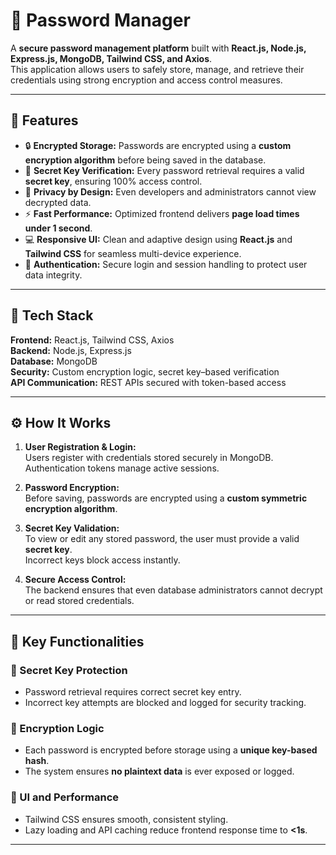 # 🔐 Password Manager

A **secure password management platform** built with **React.js, Node.js, Express.js, MongoDB, Tailwind CSS, and Axios**.  
This application allows users to safely store, manage, and retrieve their credentials using strong encryption and access control measures.

---

## 🚀 Features
- 🔒 **Encrypted Storage:** Passwords are encrypted using a **custom encryption algorithm** before being saved in the database.  
- 🧩 **Secret Key Verification:** Every password retrieval requires a valid **secret key**, ensuring 100% access control.  
- 🚫 **Privacy by Design:** Even developers and administrators cannot view decrypted data.  
- ⚡ **Fast Performance:** Optimized frontend delivers **page load times under 1 second**.  
- 💻 **Responsive UI:** Clean and adaptive design using **React.js** and **Tailwind CSS** for seamless multi-device experience.  
- 🔐 **Authentication:** Secure login and session handling to protect user data integrity.

---

## 🧠 Tech Stack
**Frontend:** React.js, Tailwind CSS, Axios  
**Backend:** Node.js, Express.js  
**Database:** MongoDB  
**Security:** Custom encryption logic, secret key–based verification  
**API Communication:** REST APIs secured with token-based access  

---

## ⚙️ How It Works
1. **User Registration & Login:**  
   Users register with credentials stored securely in MongoDB. Authentication tokens manage active sessions.

2. **Password Encryption:**  
   Before saving, passwords are encrypted using a **custom symmetric encryption algorithm**.

3. **Secret Key Validation:**  
   To view or edit any stored password, the user must provide a valid **secret key**.  
   Incorrect keys block access instantly.

4. **Secure Access Control:**  
   The backend ensures that even database administrators cannot decrypt or read stored credentials.

---

## 🧩 Key Functionalities
### 🔑 Secret Key Protection
- Password retrieval requires correct secret key entry.  
- Incorrect key attempts are blocked and logged for security tracking.

### 🧮 Encryption Logic
- Each password is encrypted before storage using a **unique key-based hash**.  
- The system ensures **no plaintext data** is ever exposed or logged.

### 🧱 UI and Performance
- Tailwind CSS ensures smooth, consistent styling.  
- Lazy loading and API caching reduce frontend response time to **<1s**.

---
